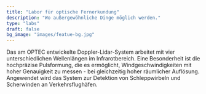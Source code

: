 ```yaml
---
title: "Labor für optische Fernerkundung"
description: "Wo außergewöhnliche Dinge möglich werden."
type: "labs"
draft: false
bg_image: "images/featue-bg.jpg"
---
```


Das am OPTEC entwickelte Doppler-Lidar-System arbeitet mit vier unterschiedlichen Wellenlängen im Infrarotbereich. Eine Besonderheit ist die hochpräzise Pulsformung, die es ermöglicht, Windgeschwindigkeiten mit hoher Genauigkeit zu messen - bei gleichzeitig hoher räumlicher Auflösung. Angewendet wird das System zur Detektion von Schleppwirbeln und Scherwinden an Verkehrsflughäfen.